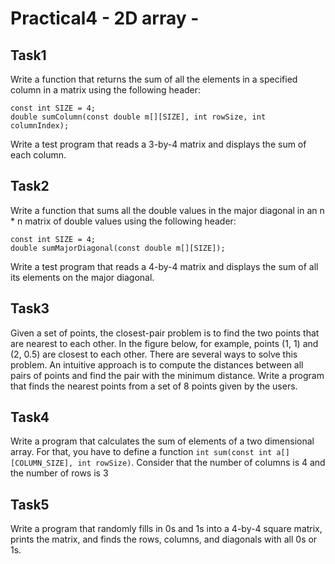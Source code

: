 # Practical4 - 2D array -

## Task1
Write a function that returns the sum of all the elements in a specified column in a matrix using the following header:
```
const int SIZE = 4;
double sumColumn(const double m[][SIZE], int rowSize, int columnIndex);
```
Write a test program that reads a 3-by-4 matrix and displays the sum of each column.

## Task2
Write a function that sums all the double values in the major diagonal in an n * n matrix of double values using the following header:
```
const int SIZE = 4;
double sumMajorDiagonal(const double m[][SIZE]);
```
Write a test program that reads a 4-by-4 matrix and displays the sum of all its elements on the major diagonal.

## Task3
Given a set of points, the closest-pair problem is to find the two points that are nearest to each other. In the figure below, for example, points (1, 1) and (2, 0.5) are closest to each other. There are several ways to solve this problem. An intuitive approach is to compute the distances between all pairs of points and find the pair with the minimum distance. Write a program that finds the nearest points from a set of 8 points given by the users.

## Task4
Write a program that calculates the sum of elements of a two dimensional array. For that, you have to define a function 
`int sum(const int a[][COLUMN_SIZE], int rowSize)`. 
Consider that the number of columns is 4 and the number of rows is 3

## Task5
Write a program that randomly fills in 0s and 1s into a 4-by-4 square matrix, prints the matrix, and finds the rows, columns, and diagonals with all 0s or 1s.